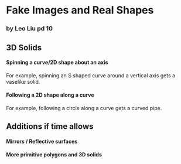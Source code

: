 # Fake Images and Real Shapes

### by Leo Liu pd 10

## 3D Solids

#### Spinning a curve/2D shape about an axis
For example, spinning an S shaped curve around a vertical axis gets a vaselike solid.

#### Following a 2D shape along a curve
For example, following a circle along a curve gets a curved pipe.

## Additions if time allows

#### Mirrors / Reflective surfaces

#### More primitive polygons and 3D solids
